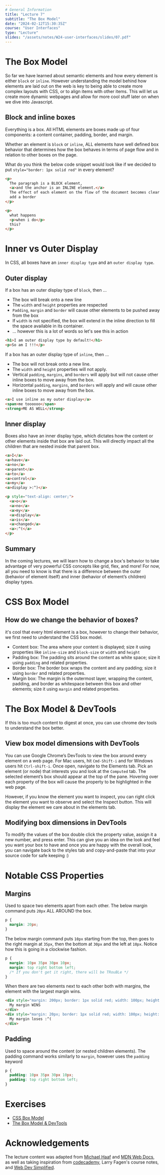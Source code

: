```yaml
---
# General Information
title: "Lecture 7"
subtitle: "The Box Model"
date: "2024-02-12T15:30:35Z"
course: "User Interfaces"
type: "Lecture"
slides: "/assets/notes/W24-user-interfaces/slides/07.pdf"
---
```


# The Box Model

So far we have learned about semantic elements and how every element is either `block` or `inline`. However understanding the model behind how elements are laid out on the web is key to being able to create more complex layouts with CSS, or to align items with other items. This will let us create more dynamic webpages and allow for more cool stuff later on when we dive into Javascript.

## Block and inline boxes

Everything is a box. All HTML elements are boxes made up of four components: a content container, padding, border, and margin.

Whether an element is `block` or `inline`, ALL elements have well defined box behavior that determines how the box behaves in terms of page flow and in relation to other boxes on the page.

What do you think the below code snippet would look like if we decided to put `style="border: 1px solid red"` in every element?

```html
<p>
  The paragraph is a BLOCK element,
  <a>and the anchor is an INLINE element.</a>
  The effect of each element on the flow of the document becomes clear once we
  add a border
</p>

<p>
  what happens
  <p>when i do</p>
  this?
</p>
```

# Inner vs Outer Display

In CSS, all boxes have an `inner display type` and an `outer display type`.

## Outer display

If a box has an outer display type of `block`, then ...

- The box will break onto a new line
- The `width` and `height` properties are respected
- `Padding`, `margin` and `border` will cause other elements to be pushed away from the box
- If `width` is not specified, the box will extend in the inline direction to fill the space available in its container.
- ... however this is a lot of words so let's see this in action

```html
<h1>I am outer display type by default!</h1>
<p>So am I !!!</p>
```

If a box has an outer display type of `inline`, then ...

- The box will not break onto a new line.
- The `width` and `height` properties will not apply.
- Vertical `padding`, `margins`, and `borders` will apply but will not cause other inline boxes to move away from the box.
- Horizontal `padding`, `margins`, and `borders` will apply and will cause other inline boxes to move away from the box.

```html
<a>I use inline as my outer display</a>
<span>me toooooo</span>
<strong>ME AS WELL</strong>
```

## Inner display

Boxes also have an inner display type, which dictates how the content or other elements inside that box are laid out. This will directly impact all the children that are nested inside that parent box.

```html
<a>I</a>
<a>have</a>
<a>no</a>
<a>parent</a>
<a>to</a>
<a>control</a>
<a>my</a>
<a>display >:^)</a>

<p style="text-align: center;">
  <a>o</a>
  <a>no</a>
  <a>my</a>
  <a>display</a>
  <a>is</a>
  <a>changed</a>
  <a>:^(</a>
</p>
```

## Summary

In the coming lectures, we will learn how to change a box's behavior to take advantage of very powerful CSS concepts like grid, flex, and more! For now, all you need to know is that there is a difference between the outer (behavior of element itself) and inner (behavior of element’s children) display types.

# CSS Box Model

## How do we change the behavior of boxes?

it's cool that every html element is a box, however to change their behavior, we first need to understand the CSS box model.

- Content box: The area where your content is displayed; size it using properties like `inline-size` and `block-size` or `width` and `height`
- Padding box: The padding sits around the content as white space; size it using `padding` and related properties.
- Border box: The border box wraps the content and any padding; size it using `border` and related properties.
- Margin box: The margin is the outermost layer, wrapping the content, padding, and border as whitespace between this box and other elements; size it using `margin` and related properties.

# The Box Model & DevTools

If this is too much content to digest at once, you can use chrome dev tools to understand the box better.

## View box model dimensions with DevTools

You can use Google Chrome’s DevTools to view the box around every element on a web page. For Mac users, hit `Cmd-Shift-i` and for Windows users hit `Ctrl-shift-i`. Once open, navigate to the Elements tab. Pick an element (or node) that interests you and look at the `Computed` tab. The selected element’s box should appear at the top of the pane. Hovering over each property of the box will cause the property to be highlighted in the web page.

However, if you know the element you want to inspect, you can right click the element you want to observe and select the Inspect button. This will display the element we care about in the elements tab.

## Modifying box dimensions in DevTools

To modify the values of the box double click the property value, assign it a new number, and press enter. This can give you an idea on the look and feel you want your box to have and once you are happy with the overall look, you can navigate back to the styles tab and copy-and-paste that into your source code for safe keeping :)

# Notable CSS Properties

## Margins

Used to space two elements apart from each other. The below margin command puts `20px` ALL AROUND the box.

```css
p {
  margin: 20px;
}
```

The below margin command puts `10px` starting from the top, then goes to the right margin at `35px`, then the bottom at `30px` and the left at `10px`. Notice how this is going in a clockwise fashion.

```css
p {
  margin: 10px 35px 30px 10px;
  margin: top right bottom left;
  /* If you don't get it right, there will be TRouBLe */
}
```

When there are two elements next to each other both with margins, the element with the largest margin wins.

```html
<div style="margin: 200px; border: 1px solid red; width: 100px; height: 100px">
  My margin WINS
</div>
<div style="margin: 20px; border: 1px solid red; width: 100px; height: 100px">
  My margin loses :^(
</div>
```

## Padding

Used to space around the content (or nested children elements). The padding command works similarly to `margin`, however uses the `padding` keyword

```css
p {
  padding: 10px 35px 30px 10px;
  padding: top right bottom left;
}
```

# Exercises

- [CSS Box Model](https://www.w3schools.com/css/css_boxmodel.asp)
- [The Box Model & DevTools](https://www.codecademy.com/article/f1-devtools-box-model)

# Acknowledgements

The lecture content was adapted from [Michael Haaf](https://michaelhaaf.github.io/2W6-W23/pages/home.html) and [MDN Web Docs](https://developer.mozilla.org/en-US/docs/Learn/CSS/Building_blocks/The_box_model), as well as taking inspiration from [codecademy](https://www.codecademy.com/article/f1-devtools-box-model), Larry Fagen's course notes, and [Web Dev Simplified](https://www.youtube.com/watch?v=rIO5326FgPE).
